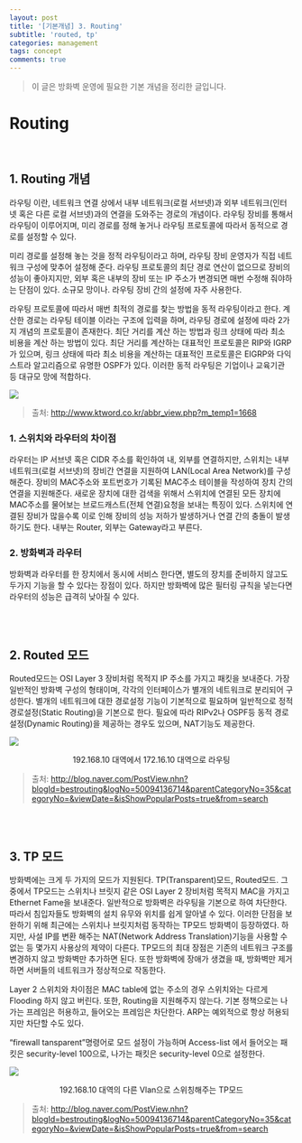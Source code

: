 ```yaml
---
layout: post
title: '[기본개념] 3. Routing'
subtitle: 'routed, tp'
categories: management
tags: concept
comments: true
---
```


> 이 글은 방화벽 운영에 필요한 기본 개념을 정리한 글입니다.

# Routing

<br>

## 1. Routing 개념

라우팅 이란, 네트워크 연결 상에서 내부 네트워크(로컬 서브넷)과 외부 네트워크(인터넷 혹은 다른 로컬 서브넷)과의 연결을 도와주는 경로의 개념이다. 라우팅 장비를 통해서 라우팅이 이루어지며, 미리 경로를 정해 놓거나 라우팅 프로토콜에 따라서 동적으로 경로를 설정할 수 있다.

미리 경로를 설정해 놓는 것을 정적 라우팅이라고 하며, 라우팅 장비 운영자가 직접 네트워크 구성에 맞추어 설정해 준다. 라우팅 프로토콜의 최단 경로 연산이 없으므로 장비의 성능이 좋아지지만, 외부 혹은 내부의 장비 또는 IP 주소가 변경되면 매번 수정해 줘야하는 단점이 있다. 소규모 망이나. 라우팅 장비 간의 설정에 자주 사용한다.

라우팅 프로토콜에 따라서 매번 최적의 경로를 찾는 방법을 동적 라우팅이라고 한다. 계산한 경로는 라우팅 테이블 이라는 구조에 입력을 하며, 라우팅 경로에 설정에 따라 2가지 개념의 프로토콜이 존재한다. 최단 거리를 계산 하는 방법과 링크 상태에 따라 최소 비용을 계산 하는 방법이 있다. 최단 거리를 계산하는 대표적인 프로토콜은 RIP와 IGRP가 있으며, 링크 상태에 따라 최소 비용을 계산하는 대표적인 프로토콜은 EIGRP와 다익스트라 알고리즘으로 유명한 OSPF가 있다. 이러한 동적 라우팅은 기업이나 교육기관 등 대규모 망에 적합하다.

![](https://chanbin.github.io/assets/img/routing/1.png)
> 출처: http://www.ktword.co.kr/abbr_view.php?m_temp1=1668

### 1. 스위치와 라우터의 차이점

라우터는 IP 서브넷 혹은 CIDR 주소를 확인하여 내, 외부를 연결하지만, 스위치는 내부 네트워크(로컬 서브넷)의 장비간 연결을 지원하여 LAN(Local Area Network)를 구성해준다. 장비의 MAC주소와 포트번호가 기록된 MAC주소 테이블을 작성하여 장치 간의 연결을 지원해준다. 새로운 장치에 대한 검색을 위해서 스위치에 연결된 모든 장치에 MAC주소를 물어보는 브로드캐스트(전체 연결)요청을 보내는 특징이 있다. 스위치에 연결된 장비가 많을수록 이로 인해 장비의 성능 저하가 발생하거나 연결 간의 충돌이 발생하기도 한다. 내부는 Router, 외부는 Gateway라고 부른다.

### 2. 방화벽과 라우터

방화벽과 라우터를 한 장치에서 동시에 서비스 한다면, 별도의 장치를 준비하지 않고도 두가지 기능을 할 수 있다는 장점이 있다. 하지만 방화벽에 많은 필터링 규칙을 넣는다면 라우터의 성능은 급격히 낮아질 수 있다.

<br>
<br>

## 2. Routed 모드

Routed모드는 OSI Layer 3 장비처럼 목적지 IP 주소를 가지고 패킷을 보내준다. 가장 일반적인 방화벽 구성의 형태이며, 각각의 인터페이스가 별개의 네트워크로 분리되어 구성한다. 별개의 네트워크에 대한 경로설정 기능이 기본적으로 필요하며 일반적으로 정적 경로설정(Static Routing)을 기본으로 한다. 필요에 따라 RIPv2나 OSPF등 동적 경로설정(Dynamic Routing)을 제공하는 경우도 있으며, NAT기능도 제공한다.

![](https://chanbin.github.io/assets/img/routing/2.png)
<center>192.168.10 대역에서 172.16.10 대역으로 라우팅</center>
  
> 출처: http://blog.naver.com/PostView.nhn?blogId=bestrouting&logNo=50094136714&parentCategoryNo=35&categoryNo=&viewDate=&isShowPopularPosts=true&from=search

<br>
<br>

## 3. TP 모드

방화벽에는 크게 두 가지의 모드가 지원된다. TP(Transparent)모드, Routed모드. 그 중에서 TP모드는 스위치나 브릿지 같은 OSI Layer 2 장비처럼 목적지 MAC을 가지고 Ethernet Fame을 보내준다. 일반적으로 방화벽은 라우팅을 기본으로 하여 차단한다. 따라서 침입자들도 방화벽의 설치 유무와 위치를 쉽게 알아낼 수 있다. 이러한 단점을 보완하기 위해 최근에는 스위치나 브릿지처럼 동작하는 TP모드 방화벽이 등장하였다. 하지만, 사설 IP를 변환 해주는 NAT(Network Address Translation)기능을 사용할 수 없는 등 몇가지 사용상의 제약이 다른다. TP모드의 최대 장점은 기존의 네트워크 구조를 변경하지 않고 방화벽만 추가하면 된다. 또한 방화벽에 장애가 생겼을 때, 방화벽만 제거하면 서버들의 네트워크가 정상적으로 작동한다.

Layer 2 스위치와 차이점은 MAC table에 없는 주소의 경우 스위치와는 다르게 Flooding 하지 않고 버린다. 또한, Routing을 지원해주지 않는다. 기본 정책으로는 나가는 프레임은 허용하고, 들어오는 프레임은 차단한다. ARP는 예외적으로 항상 허용되지만 차단할 수도 있다.

“firewall tansparent”명령어로 모드 설정이 가능하며 Access-list 에서 들어오는 패킷은 security-level 100으로, 나가는 패킷은 security-level 0으로 설정한다.

![](https://chanbin.github.io/assets/img/routing/3.png)
<center>192.168.10 대역의 다른 Vlan으로 스위칭해주는 TP모드</center>
  
> 출처: http://blog.naver.com/PostView.nhn?blogId=bestrouting&logNo=50094136714&parentCategoryNo=35&categoryNo=&viewDate=&isShowPopularPosts=true&from=search
